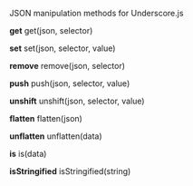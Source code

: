 JSON manipulation methods for Underscore.js

**get** get(json, selector)

**set** set(json, selector, value)

**remove** remove(json, selector)

**push** push(json, selector, value)

**unshift** unshift(json, selector, value)

**flatten** flatten(json)

**unflatten** unflatten(data)

**is** is(data)

**isStringified** isStringified(string)
